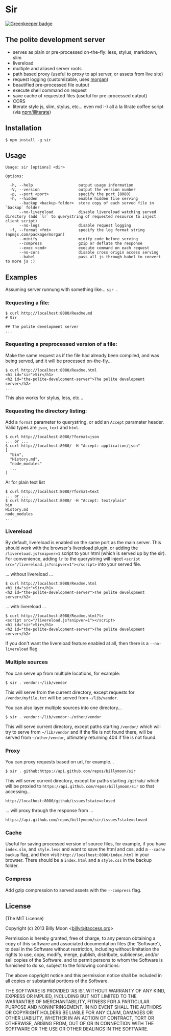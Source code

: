 # Sir

[![Greenkeeper badge](https://badges.greenkeeper.io/billymoon/sir.svg)](https://greenkeeper.io/)

## The polite development server

- serves as plain or pre-processed on-the-fly: less, stylus, markdown, slim
- livereload
- multiple and aliased server roots
- path based proxy (useful to proxy to api server, or assets from live site)
- request logging (customizable, uses [morgan](npmjs.com/package/morgan))
- beautified pre-processed file output
- execute shell command on request
- save cache of requested files (useful for pre-processed output)
- CORS
- literate style js, slim, stylus, etc... even md :-) all à la litrate coffee script (via [npm/illiterate](https://www.npmjs.com/package/illiterate))

## Installation

    $ npm install -g sir

## Usage

    Usage: sir [options] <dir>

    Options:

      -h, --help                    output usage information
      -V, --version                 output the version number
      -p, --port <port>             specify the port [8080]
      -h, --hidden                  enable hidden file serving
          --backup <backup-folder>  store copy of each served file in `backup` folder
          --no-livereload           disable livereload watching served directory (add `lr` to querystring of requested resource to inject client script)
          --no-logs                 disable request logging
      -f, --format <fmt>            specify the log format string (npmjs.com/package/morgan)
          --minify                  minify code before serving
          --compress                gzip or deflate the response
          --exec <cmd>              execute command on each request
          --no-cors                 disable cross origin access serving
          --babel                   pass all js through babel to convert to more js :)

## Examples

Assuming server runnung with something like... `sir .`

### Requesting a file:

    $ curl http://localhost:8080/Readme.md
    # Sir

    ## The polite development server
    ...

### Requesting a preprocessed version of a file:

Make the same request as if the file had already been compiled, and was being served, and it will be processed on-the-fly...

    $ curl http://localhost:8080/Readme.html
    <h1 id="sir">Sir</h1>
    <h2 id="the-polite-development-server">The polite development server</h2>
    ...

This also works for stylus, less, etc...

### Requesting the directory listing:

Add a `format` parameter to querystring, or add an `Accept` paramater header. Valid types are `json`, `text` and `html`.

    $ curl http://localhost:8080/?format=json
    ... or ...
    $ curl http://localhost:8080/ -H "Accept: application/json"
    [
      "bin",
      "History.md",
      "node_modules"
      ...
    ]

Ar for plain text list

    $ curl http://localhost:8080/?format=text
    ... or ...
    $ curl http://localhost:8080/ -H "Accept: text/plain"
    bin
    History.md
    node_modules
    ...

### Livereload

By default, livereload is enabled on the same port as the main server. This should work with the browser's livereload plugin, or adding the `/livereload.js?snipver=1` script to your html (which is served up by the sir). For convenience, adding `lr` to the querystring will inject `<script src="/livereload.js?snipver=1"></script>` into your served file.

... without livereload ...

    $ curl http://localhost:8080/Readme.html
    <h1 id="sir">Sir</h1>
    <h2 id="the-polite-development-server">The polite development server</h2>

... with livereload ...

    $ curl http://localhost:8080/Readme.html?lr
    <script src="/livereload.js?snipver=1"></script>
    <h1 id="sir">Sir</h1>
    <h2 id="the-polite-development-server">The polite development server</h2>

If you don't want the livereload feature enabled at all, then there is a `--no-livereload` flag

### Multiple sources

You can serve up from multiple locations, for example:

    $ sir . vendor:~/lib/vendor

This will serve from the current directory, except requests for `/vendor/myfile.txt` will be served from `~/lib/vendor`.

You can also layer multiple sources into one directory...

    $ sir . vendor:~/lib/vendor:~/other/vendor

This will serve current directory, except paths starting `/vendor/` which will try to serve from `~/lib/vendor` and if the file is not found there, will be served from `~/other/vendor`, ultimately returning 404 if file is not found.

### Proxy

You can proxy requests based on url, for example...

    $ sir . github:https://api.github.com/repos/billymoon/sir

This will serve current directory, except for paths starting `/github/` which will be proxied to `https://api.github.com/repos/billymoon/sir` so that accessing...

    http://localhost:8080/github/issues?state=closed

... will proxy through the response from ...

    https://api.github.com/repos/billymoon/sir/issues?state=closed

### Cache

Useful for saving processed version of source files, for example, if you have `index.slm`, and `style.less` and want to save the html and css, add a `--cache backup` flag, and then visit `http://localhost:8080/index.html` in your browser. There should be a `index.html` and a `style.css` in the backup folder.

### Compress

Add gzip compression to served assets with the `--compress` flag.

## License

(The MIT License)

Copyright (c) 2013 Billy Moon &lt;billy@itaccess.org&gt;

Permission is hereby granted, free of charge, to any person obtaining
a copy of this software and associated documentation files (the
'Software'), to deal in the Software without restriction, including
without limitation the rights to use, copy, modify, merge, publish,
distribute, sublicense, and/or sell copies of the Software, and to
permit persons to whom the Software is furnished to do so, subject to
the following conditions:

The above copyright notice and this permission notice shall be
included in all copies or substantial portions of the Software.

THE SOFTWARE IS PROVIDED 'AS IS', WITHOUT WARRANTY OF ANY KIND,
EXPRESS OR IMPLIED, INCLUDING BUT NOT LIMITED TO THE WARRANTIES OF
MERCHANTABILITY, FITNESS FOR A PARTICULAR PURPOSE AND NONINFRINGEMENT.
IN NO EVENT SHALL THE AUTHORS OR COPYRIGHT HOLDERS BE LIABLE FOR ANY
CLAIM, DAMAGES OR OTHER LIABILITY, WHETHER IN AN ACTION OF CONTRACT,
TORT OR OTHERWISE, ARISING FROM, OUT OF OR IN CONNECTION WITH THE
SOFTWARE OR THE USE OR OTHER DEALINGS IN THE SOFTWARE.

